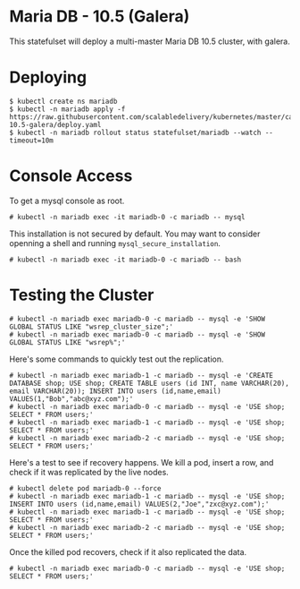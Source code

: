 # Maria DB - 10.5 (Galera)
This statefulset will deploy a multi-master Maria DB 10.5 cluster, with galera.

# Deploying
```text
$ kubectl create ns mariadb
$ kubectl -n mariadb apply -f https://raw.githubusercontent.com/scalabledelivery/kubernetes/master/catalog/mariadb-10.5-galera/deploy.yaml
$ kubectl -n mariadb rollout status statefulset/mariadb --watch --timeout=10m
```

# Console Access
To get a mysql console as root.
```text
# kubectl -n mariadb exec -it mariadb-0 -c mariadb -- mysql
```

This installation is not secured by default. You may want to consider openning a shell and running `mysql_secure_installation`.
```text
# kubectl -n mariadb exec -it mariadb-0 -c mariadb -- bash
```

# Testing the Cluster
```text
# kubectl -n mariadb exec mariadb-0 -c mariadb -- mysql -e 'SHOW GLOBAL STATUS LIKE "wsrep_cluster_size";'
# kubectl -n mariadb exec mariadb-0 -c mariadb -- mysql -e 'SHOW GLOBAL STATUS LIKE "wsrep%";'
```

Here's some commands to quickly test out the replication.
```text
# kubectl -n mariadb exec mariadb-1 -c mariadb -- mysql -e 'CREATE DATABASE shop; USE shop; CREATE TABLE users (id INT, name VARCHAR(20), email VARCHAR(20)); INSERT INTO users (id,name,email) VALUES(1,"Bob","abc@xyz.com");'
# kubectl -n mariadb exec mariadb-0 -c mariadb -- mysql -e 'USE shop; SELECT * FROM users;'
# kubectl -n mariadb exec mariadb-1 -c mariadb -- mysql -e 'USE shop; SELECT * FROM users;'
# kubectl -n mariadb exec mariadb-2 -c mariadb -- mysql -e 'USE shop; SELECT * FROM users;'
```

Here's a test to see if recovery happens. We kill a pod, insert a row, and check if it was replicated by the live nodes.
```text
# kubectl delete pod mariadb-0 --force
# kubectl -n mariadb exec mariadb-1 -c mariadb -- mysql -e 'USE shop; INSERT INTO users (id,name,email) VALUES(2,"Joe","zxc@xyz.com");'
# kubectl -n mariadb exec mariadb-1 -c mariadb -- mysql -e 'USE shop; SELECT * FROM users;'
# kubectl -n mariadb exec mariadb-2 -c mariadb -- mysql -e 'USE shop; SELECT * FROM users;'
```

Once the killed pod recovers, check if it also replicated the data.
```text
# kubectl -n mariadb exec mariadb-0 -c mariadb -- mysql -e 'USE shop; SELECT * FROM users;'
```
